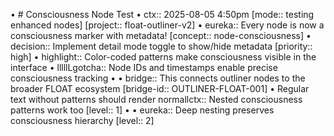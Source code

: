 • # Consciousness Node Test
• ctx:: 2025-08-05 4:50pm [mode:: testing enhanced nodes] [project:: float-outliner-v2]
• eureka:: Every node is now a consciousness marker with metadata! [concept:: node-consciousness]
• decision:: Implement detail mode toggle to show/hide metadata [priority:: high]
• highlight:: Color-coded patterns make consciousness visible in the interface
• lllllLgotcha:: Node IDs and timestamps enable precise consciousness tracking
• 
  • bridge:: This connects outliner nodes to the broader FLOAT ecosystem [bridge-id:: OUTLINER-FLOAT-001]
• Regular text without patterns should render normallctx:: Nested consciousness patterns work too [level:: 1]
• 
    • eureka:: Deep nesting preserves consciousness hierarchy [level:: 2]
